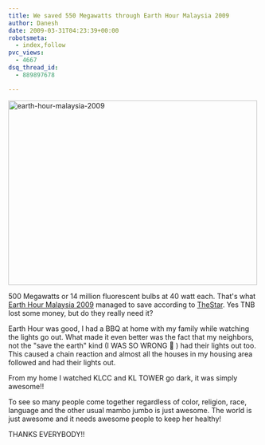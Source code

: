 ```yaml
---
title: We saved 550 Megawatts through Earth Hour Malaysia 2009
author: Danesh
date: 2009-03-31T04:23:39+00:00
robotsmeta:
  - index,follow
pvc_views:
  - 4667
dsq_thread_id:
  - 889897678

---
```

<img loading="lazy" class="alignnone size-medium wp-image-1313" title="earth-hour-malaysia-2009" src="/wp-content/uploads/2009/03/earth-hour-malaysia-2009-500x370.png" alt="earth-hour-malaysia-2009" width="500" height="370" srcset="/wp-content/uploads/2009/03/earth-hour-malaysia-2009-500x370.png 500w, /wp-content/uploads/2009/03/earth-hour-malaysia-2009.png 563w" sizes="(max-width: 500px) 100vw, 500px" />

500 Megawatts or 14 million fluorescent bulbs at 40 watt each. That's what [Earth Hour Malaysia 2009][1] managed to save according to [TheStar][2]. Yes TNB lost some money, but do they really need it?

Earth Hour was good, I had a BBQ at home with my family while watching the lights go out. What made it even better was the fact that my neighbors, not the "save the earth" kind (I WAS SO WRONG 🙁 ) had their lights out too. This caused a chain reaction and almost all the houses in my housing area followed and had their lights out.

From my home I watched KLCC and KL TOWER go dark, it was simply awesome!!

To see so many people come together regardless of color, religion, race, language and the other usual mambo jumbo is just awesome. The world is just awesome and it needs awesome people to keep her healthy!

THANKS EVERYBODY!!

 [1]: /posts/earth-hour-malaysia-2009-turn-your-lights-off/
 [2]: http://thestar.com.my/news/story.asp?file=/2009/3/30/nation/20090330204406